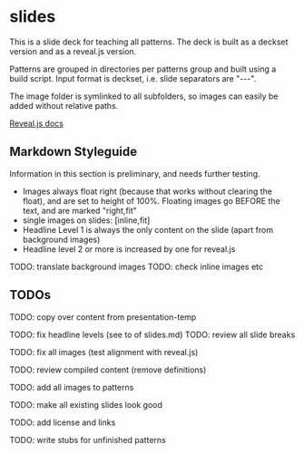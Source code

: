 # slides

This is a slide deck for teaching all patterns. The deck is built as a deckset version and as a reveal.js version.

Patterns are grouped in directories per patterns group and built using a build script. Input format is deckset, i.e. slide separators are "---".

The image folder is symlinked to all subfolders, so images can easily be added without relative paths.

[Reveal.js docs](https://github.com/hakimel/reveal.js/blob/master/README.md)

## Markdown Styleguide

Information in this section is preliminary, and needs further testing.

* Images always float right (because that works without clearing the float), and are set to height of 100%. Floating images go BEFORE the text, and are marked "right,fit"
* single images on slides: [inline,fit]
* Headline Level 1 is always the only content on the slide (apart from background images)
* Headline level 2  or more is increased by one for reveal.js


TODO: translate background images
TODO: check inline images etc

## TODOs

TODO: copy over content from presentation-temp

TODO: fix headline levels (see to of slides.md)
TODO: review all slide breaks
 
TODO: fix all images (test alignment with reveal.js)

TODO: review compiled content (remove definitions)

TODO: add all images to patterns

TODO: make all existing slides look good

TODO: add license and links

TODO: write stubs for unfinished patterns




